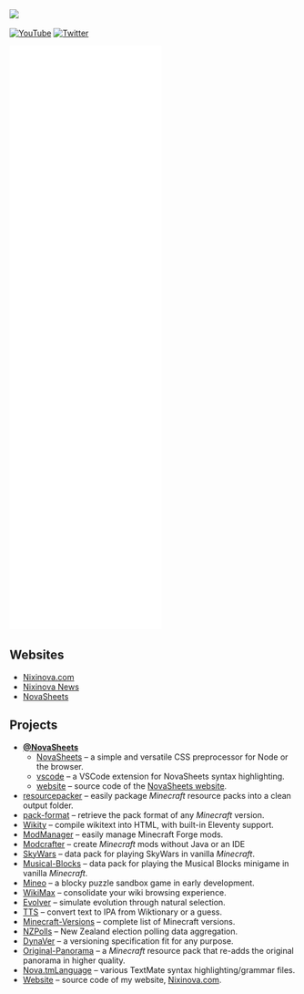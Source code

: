 <img src="https://nixinova.com/assets/images/logos/nixinova.png" width="360px">

[![YouTube](https://img.shields.io/badge/youtube-%23FF0000.svg?&style=for-the-badge&logo=youtube&logoColor=white)](https://youtube.com/NixinovaYT)
[![Twitter](https://img.shields.io/badge/twitter-%231DA1F2.svg?&style=for-the-badge&logo=twitter&logoColor=white)](https://twitter.com/Nixinova)

![GitHub stats](https://raw.githubusercontent.com/Nixinova/Nixinova/metrics/github-metrics.svg)

## Websites
* [Nixinova.com](https://nixinova.com)
* [Nixinova News](https://news.nixinova.com)
* [NovaSheets](https://novasheets.nixinova.com)

## Projects
* **[@NovaSheets](https://github.com/NovaSheets)**
  * [NovaSheets](https://github.com/NovaSheets/NovaSheets) – a simple and versatile CSS preprocessor for Node or the browser.
  * [vscode](https://github.com/NovaSheets/vscode) – a VSCode extension for NovaSheets syntax highlighting.
  * [website](https://github.com/NovaSheets/website) – source code of the [NovaSheets website](https://novasheets.nixinova.com).
* [resourcepacker](https://github.com/Nixinova/resourcepacker) – easily package *Minecraft* resource packs into a clean output folder.
* [pack-format](https://github.com/Nixinova/pack-format) – retrieve the pack format of any *Minecraft* version.
* [Wikity](https://github.com/Nixinova/Wikity) – compile wikitext into HTML, with built-in Eleventy support.
* [ModManager](https://github.com/Nixinova/ModManager) – easily manage Minecraft Forge mods.
* [Modcrafter](https://github.com/Nixinova/Modcrafter) – create *Minecraft* mods without Java or an IDE
* [SkyWars](https://github.com/Nixinova/SkyWars) – data pack for playing SkyWars in vanilla *Minecraft*.
* [Musical-Blocks](https://github.com/Nixinova/MusicalBlocks) – data pack for playing the Musical Blocks minigame in vanilla *Minecraft*.
* [Mineo](https://github.com/Nixinova/Mineo) – a blocky puzzle sandbox game in early development.
* [WikiMax](https://github.com/Nixinova/WikiMax) – consolidate your wiki browsing experience.
* [Evolver](https://github.com/Nixinova/Evolver) – simulate evolution through natural selection.
* [TTS](https://github.com/Nixinova/tts) – convert text to IPA from Wiktionary or a guess.
* [Minecraft-Versions](https://github.com/Nixinova/Minecraft-Versions) – complete list of Minecraft versions.
* [NZPolls](https://github.com/Nixinova/nzpolls) – New Zealand election polling data aggregation.
* [DynaVer](https://github.com/Nixinova/DynaVer) – a versioning specification fit for any purpose.
* [Original-Panorama](https://github.com/Nixinova/Original-Panorama) – a *Minecraft* resource pack that re-adds the original panorama in higher quality.
* [Nova.tmLanguage](https://github.com/Nixinova/Nova.tmLanguage) – various TextMate syntax highlighting/grammar files.
* [Website](https://github.com/Nixinova/Website) – source code of my website, [Nixinova.com](https://nixinova.com).
